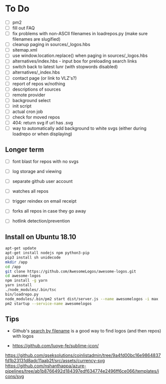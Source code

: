 # To Do

- [ ] pm2
- [ ] fill out FAQ
- [ ] fix problems with non-ASCII filenames in loadrepos.py (make sure filenames are slugified)
- [ ] cleanup paging in sources/_logos.hbs
- [ ] sitemap.xml
- [ ] use window.location.replace() when paging in sources/_logos.hbs
- [ ] alternatives/index.hbs - input box for preloading search links
- [ ] switch back to latest lunr (with stopwords disabled)
- [ ] alternatives/_index.hbs
- [ ] contact page (or link to VLZ's?)
- [ ] report of repos w/nothing
- [ ] descriptions of sources
- [ ] remote provider
- [ ] background select
- [ ] init script
- [ ] actual cron job
- [ ] check for moved repos
- [ ] 404: return svg if url has .svg
- [ ] way to automatically add background to white svgs (either during loadrepo or when displaying)

## Longer term

- [ ] font blast for repos with no svgs
- [ ] log storage and viewing

- [ ] separate github user account
- [ ] watches all repos
- [ ] trigger reindex on email receipt
- [ ] forks all repos in case they go away
- [ ] hotlink detection/prevention

## Install on Ubuntu 18.10

```bash
apt-get update
apt-get install nodejs npm python3-pip
pip3 install sh unidecode
mkdir /app
cd /app
git clone https://github.com/AwesomeLogos/awesome-logos.git
cd awesome-logos
npm install -g yarn
yarn install
./node_modules/.bin/tsc
bin/loadrepo.py
node_modules/.bin/pm2 start dist/server.js --name awesomelogos -i max
pm2 startup --service-name awesomelogos
```

## Tips

- Github's [search by filename](https://help.github.com/articles/searching-code/#search-by-filename) is a good way to find logos (and then repos) with logos

- https://github.com/luoye-fe/sublime-icon/

https://github.com/qseksolutions/coinlistadmin/tree/9a4fd00bc16e9864837fd1b23131d8adc11aab2f/src/assets/currency-svg
https://github.com/nshanthappa/azure-pipelines/tree/ab1b8766492d184397edf634774e2496ff6ce066/templates/icons/svg
